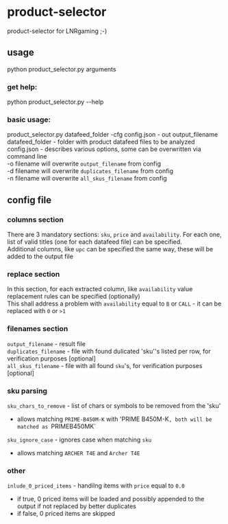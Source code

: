 # product-selector
product-selector for LNRgaming ;-)

## usage
python product_selector.py arguments  

### get help:  
python product_selector.py --help  

### basic usage:  
product_selector.py datafeed_folder -cfg config.json - out output_filename  
datafeed_folder - folder with product datafeed files to be analyzed  
config.json - describes various options, some can be overwritten via command line  
  -o filename will overwrite `output_filename` from config  
  -d filename will overwrite `duplicates_filename` from config  
  -n filename will overwrite `all_skus_filename` from config  
  
## config file
### columns section
There are 3 mandatory sections: `sku`, `price` and `availability`.
For each one, list of valid titles (one for each datafeed file) can be specified.  
Additional columns, like `upc` can be specified the same way, these will be added to the output file

### replace section
In this section, for each extracted column, like `availability` value replacement rules can be specified (optionally)  
This shall address a problem with `availability` equal to `B` or `CALL` - it can be replaced with `0` or `>1`  

### filenames section
`output_filename` - result file  
`duplicates_filename` - file with found dulicated 'sku''s listed per row, for verification purposes [optional]  
`all_skus_filename` - file with all found `sku`'s, for verification purposes [optional]  

### sku parsing
`sku_chars_to_remove` - list of chars or symbols to be removed from the 'sku'  
   * allows matching `PRIME-B450M-K` with 'PRIME B450M-K`, both will be matched as `PRIMEB450MK`  

`sku_ignore_case` - ignores case when matching `sku`
   * allows matching `ARCHER T4E` and `Archer T4E`
  
### other
`inlude_0_priced_items` - handilng items with `price` equal to `0.0` 
  * if true, 0 priced items will be loaded and possibly appended to the output if not replaced by better duplicates
  * if false, 0 priced items are skipped
  
 
